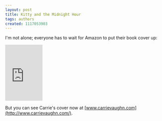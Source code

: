```yaml
---
layout: post
title: Kitty and the Midnight Hour
tags: authors
created: 1117053903
---
```

I'm not alone; everyone has to wait for Amazon to put their book cover up:

<iframe src="http://rcm.amazon.com/e/cm?t=mcdema-20&o=1&p=6&l=as1&asins=0446616419&fc1=000000&=1&lc1=004477&bc1=000000&lt1=_blank&f=ifr&bg1=ffffff&noImg=1&f=ifr" width="120" height="180" scrolling="no" marginwidth="0" marginheight="0" frameborder="0">
</iframe>

But you can see Carrie's cover now at [www.carrievaughn.com](http://www.carrievaughn.com/).
